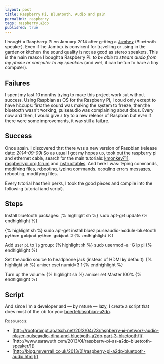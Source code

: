 ```yaml
---
layout: post
title: Raspberry Pi, Bluetooth, Audio and pain
permalink: raspberry
tags: raspberry,a2dp
published: true
---
```


I bought a Raspberry Pi on January 2014 after getting a [Jambox](Jambox) (Bluetooth speaker). Even if the Jambox is convinent for travelling or using in the garden or kitchen, the sound quality is not as good as stereo speakers. This is the main reason I bought a Raspberry Pi: *to be able to stream audio from my phone or computer to my speakers* (and well, it can be fun to have a tiny computer).

## Failures

I spent my last 10 months trying to make this project work but without success. Using Raspbian as OS for the Raspberry Pi, I could only except to have hiccups: first the sound was making the system to freeze, then the bluetooth wasn't working, pulseaudio was complaining about dbus. Every now and then, I would give a try to a new release of Raspbian but even if there were some improvements, it was still a failure.

## Success

Once again, I discovered that there was a new version of Raspbian (release date: *2014-09-09*) So as usual I got my hopes up, took out the raspberry pi and ethernet cable, search for the main tutorials:  [kmonkey711](http://kmonkey711.blogspot.com/2012/12/a2dp-audio-on-raspberry-pi.html), [raspberrypi.org forum](http://www.raspberrypi.org/forums/viewtopic.php?t=68779) and [instructables]([http://www.instructables.com/id/Turn-your-Raspberry-Pi-into-a-Portable-Bluetooth-A/?ALLSTEPS). And here I was: typing commands, modifying files, rebooting, typing commands, googling errors messages, rebooting, modifying files.

Every tutorial has their perks, I took the good pieces and compile into the following tutorial (and script).

## Steps

Install bluetooth packages:
{% highlight sh %}
sudo apt-get update
{% endhighlight %}

{% highlight sh %}
sudo apt-get install bluez pulseaudio-module-bluetooth python-gobject python-gobject-2
{% endhighlight %}

Add user ```pi``` to ```lp``` group:
{% highlight sh %}
sudo usermod -a -G lp pi
{% endhighlight %}

Set the audio source to headphone jack (instead of HDMI by default):
{% highlight sh %}
amixer cset numid=3 1
{% endhighlight %}

Turn up the volume:
{% highlight sh %}
amixer set Master 100%
{% endhighlight %}


## Script

And since I'm a developer and — by nature — lazy, I create a script that does most of the job for you: [boertel/raspbian-a2dp]().



Resources:

- [http://rootprompt.apatsch.net/2013/04/23/raspberry-pi-network-audio-player-pulseaudio-dlna-and-bluetooth-a2dp-part-3-bluetooth/]()
- [http://www.sarawuth.com/2013/01/raspberry-pi-as-a2dp-bluetooth-speaker/]()
- [http://blog.mrverrall.co.uk/2013/01/raspberry-pi-a2dp-bluetooth-audio.html]()
